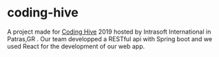 # coding-hive

A project made for [Coding Hive](https://codingschool.eu/coding-hive-patras/) 2019 hosted by Intrasoft International in Patras,GR . Our team developped a RESTful api with Spring boot and we used React for the development of our web app.

